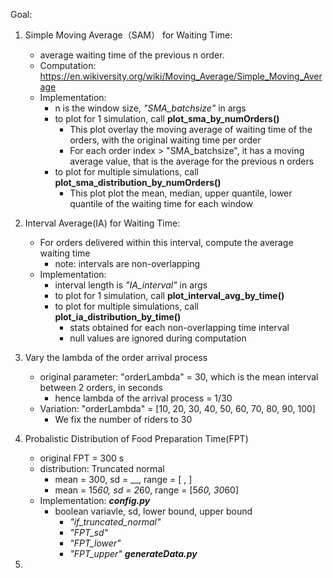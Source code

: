 Goal:

1. Simple Moving Average（SAM） for Waiting Time:
    - average waiting time of the previous n order. 
    - Computation: https://en.wikiversity.org/wiki/Moving_Average/Simple_Moving_Average
    - Implementation: 
        - n is the window size, *"SMA_batchsize"* in args
        - to plot for 1 simulation, call **plot_sma_by_numOrders()**
            - This plot overlay the moving average of waiting time of the orders, with the original waiting time per order
            - For each order index > "SMA_batchsize", it has a moving average value, that is the average for the previous n orders
        - to plot for multiple simulations, call **plot_sma_distribution_by_numOrders()**
            - This plot plot the mean, median, upper quantile, lower quantile of the waiting time for each window

2. Interval Average(IA) for Waiting Time:
    - For orders delivered within this interval, compute the average waiting time
        - note: intervals are non-overlapping
    - Implementation:
        - interval length is *"IA_interval"* in args
        - to plot for 1 simulation, call **plot_interval_avg_by_time()**
        - to plot for multiple simulations, call **plot_ia_distribution_by_time()**
            - stats obtained for each non-overlapping time interval
            - null values are ignored during computation

3. Vary the lambda of the order arrival process
    - original parameter: "orderLambda" = 30, which is the mean interval between 2 orders, in seconds
        - hence lambda of the arrival process = 1/30
    - Variation: "orderLambda" = [10, 20, 30, 40, 50, 60, 70, 80, 90, 100]
        - We fix the number of riders to 30

3. Probalistic Distribution of Food Preparation Time(FPT)
    - original FPT = 300 s
    - distribution: Truncated normal
        - mean = 300, sd = __, range = [ ,  ]
        - mean = 15*60, sd = 2*60, range = [5*60, 30*60]
    - Implementation:
        ***config.py***
        - boolean variavle, sd, lower bound, upper bound
            - *"if_truncated_normal"*
            - *"FPT_sd"*
            - *"FPT_lower"*
            - *"FPT_upper"*
        ***generateData.py***
        
4. 
